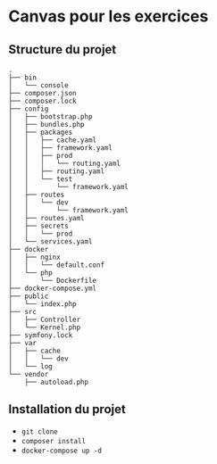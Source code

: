 # Canvas pour les exercices
## Structure du projet
```
.
├── bin
│   └── console
├── composer.json
├── composer.lock
├── config
│   ├── bootstrap.php
│   ├── bundles.php
│   ├── packages
│   │   ├── cache.yaml
│   │   ├── framework.yaml
│   │   ├── prod
│   │   │   └── routing.yaml
│   │   ├── routing.yaml
│   │   └── test
│   │       └── framework.yaml
│   ├── routes
│   │   └── dev
│   │       └── framework.yaml
│   ├── routes.yaml
│   ├── secrets
│   │   └── prod
│   └── services.yaml
├── docker
│   ├── nginx
│   │   └── default.conf
│   └── php
│       └── Dockerfile
├── docker-compose.yml
├── public
│   └── index.php
├── src
│   ├── Controller
│   └── Kernel.php
├── symfony.lock
├── var
│   ├── cache
│   │   └── dev
│   └── log
└── vendor
    ├── autoload.php
```

## Installation du projet
- `git clone`
- `composer install`
- `docker-compose up -d`